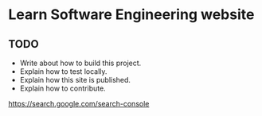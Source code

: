 # Learn Software Engineering website

## TODO

- Write about how to build this project.
- Explain how to test locally.
- Explain how this site is published.
- Explain how to contribute.





https://search.google.com/search-console
